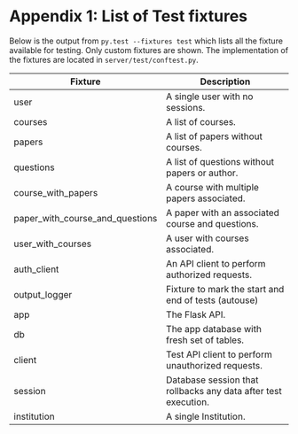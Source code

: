 # Appendix 1: List of Test fixtures
Below is the output from `py.test --fixtures test` which lists all the fixture available for testing. Only custom fixtures are shown. The implementation of the fixtures are located in `server/test/conftest.py`.

| Fixture                           | Description                                                       |
| --------------------------------- | ----------------------------------------------------------------- |
| user                              | A single user with no sessions.                                   |
| courses                           | A list of courses.                                                |
| papers                            | A list of papers without courses.                                 |
| questions                         | A list of questions without papers or author.                     |
| course_with_papers                | A course with multiple papers associated.                         |
| paper_with_course_and_questions   | A paper with an associated course and questions.                  |
| user_with_courses                 | A user with courses associated.                                   |
| auth_client                       | An API client to perform authorized requests.                     |
| output_logger                     | Fixture to mark the start and end of tests (autouse)              |
| app                               | The Flask API.                                                    |
| db                                | The app database with fresh set of tables.                        |
| client                            | Test API client to perform unauthorized requests.                 |
| session                           | Database session that rollbacks any data after test execution.    |
| institution                       | A single Institution.                                             |
